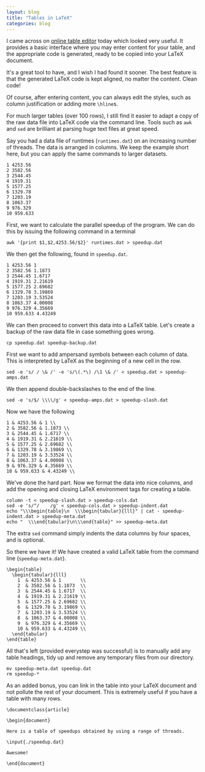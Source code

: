 ```yaml
---
layout: blog
title: "Tables in LaTeX"
categories: blog
---
```


I came across on [online table editor](http://truben.no/latex/table/) today which looked very useful. It provides a basic interface where you may enter content for your table, and the appropriate code is generated, ready to be copied into your LaTeX document.

It's a great tool to have, and I wish I had found it sooner. The best feature is that the generated LaTeX code is kept aligned, no matter the content. Clean code!

Of course, after entering content, you can always edit the styles, such as column justification or adding more `\hline`s.

For much larger tables (over 100 rows), I still find it easier to adapt a copy of the raw data file into LaTeX code via the command line. Tools such as `awk` and `sed` are brilliant at parsing huge text files at great speed.

Say you had a data file of runtimes (`runtimes.dat`) on an increasing number of threads. The data is arranged in columns. We keep the example short here, but you can apply the same commands to larger datasets.

<pre><code class="language-text">1 4253.56
2 3582.56
3 2544.45
4 1919.31
5 1577.25
6 1329.78
7 1203.19
8 1063.37
9 976.329
10 959.633
</code></pre>

First, we want to calculate the parallel speedup of the program. We can do this by issuing the following command in a terminal

<pre><code class="language-bash">awk '{print $1,$2,4253.56/$2}' runtimes.dat > speedup.dat
</code></pre>

We then get the following, found in `speedup.dat`.

<pre><code class="language-text">1 4253.56 1
2 3582.56 1.1873
3 2544.45 1.6717
4 1919.31 2.21619
5 1577.25 2.69682
6 1329.78 3.19869
7 1203.19 3.53524
8 1063.37 4.00008
9 976.329 4.35669
10 959.633 4.43249
</code></pre>

We can then proceed to convert this data into a LaTeX table. Let's create a backup of the raw data file in case something goes wrong.

<pre><code class="language-bash">cp speedup.dat speedup-backup.dat
</code></pre>

First we want to add ampersand symbols between each column of data. This is interpreted by LaTeX as the beginning of a new cell in the row.

<pre><code class="language-bash">sed -e 's/ / \& /' -e 's/\(.*\) /\1 \& /' < speedup.dat > speedup-amps.dat
</code></pre>

We then append double-backslashes to the end of the line.

<pre><code class="language-bash">sed -e 's/$/ \\\\/g' < speedup-amps.dat > speedup-slash.dat
</code></pre>

Now we have the following

<pre><code class="language-text">1 & 4253.56 & 1 \\
2 & 3582.56 & 1.1873 \\
3 & 2544.45 & 1.6717 \\
4 & 1919.31 & 2.21619 \\
5 & 1577.25 & 2.69682 \\
6 & 1329.78 & 3.19869 \\
7 & 1203.19 & 3.53524 \\
8 & 1063.37 & 4.00008 \\
9 & 976.329 & 4.35669 \\
10 & 959.633 & 4.43249 \\
</code></pre>

We've done the hard part. Now we format the data into nice columns, and add the opening and closing LaTeX environment tags for creating a table.

<pre><code class="language-bash">column -t < speedup-slash.dat > speedup-cols.dat
sed -e 's/^/    /g' < speedup-cols.dat > speedup-indent.dat
echo "\\\begin{table}\n  \\\begin{tabular}{lll}" | cat - speedup-indent.dat > speedup-meta.dat
echo "  \\\end{tabular}\n\\\end{table}" >> speedup-meta.dat
</code></pre>

The extra `sed` command simply indents the data columns by four spaces, and is optional.

So there we have it! We have created a valid LaTeX table from the command line (`speedup-meta.dat`).

<pre><code class="language-latex">\begin{table}
  \begin{tabular}{lll}
    1  & 4253.56 & 1       \\
    2  & 3582.56 & 1.1873  \\
    3  & 2544.45 & 1.6717  \\
    4  & 1919.31 & 2.21619 \\
    5  & 1577.25 & 2.69682 \\
    6  & 1329.78 & 3.19869 \\
    7  & 1203.19 & 3.53524 \\
    8  & 1063.37 & 4.00008 \\
    9  & 976.329 & 4.35669 \\
    10 & 959.633 & 4.43249 \\
  \end{tabular}
\end{table}
</code></pre>

All that's left (provided everystep was successful) is to manually add any table headings, tidy up and remove any temporary files from our directory.

<pre><code class="language-bash">mv speedup-meta.dat speedup.dat
rm speedup-*
</code></pre>

As an added bonus, you can link in the table into your LaTeX document and not pollute the rest of your document. This is extremely useful if you have a table with many rows.

<pre><code class="language-latex">\documentclass{article}

\begin{document}

Here is a table of speedups obtained by using a range of threads.

\input{./speedup.dat}

Awesome!

\end{document}
</code></pre>
